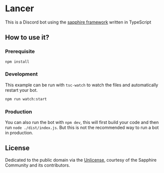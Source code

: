 # Lancer

This is a Discord bot using the [sapphire framework][sapphire] written in TypeScript

## How to use it?

### Prerequisite

```sh
npm install
```

### Development

This example can be run with `tsc-watch` to watch the files and automatically restart your bot.

```sh
npm run watch:start
```

### Production

You can also run the bot with `npm dev`, this will first build your code and then run `node ./dist/index.js`. But this is not the recommended way to run a bot in production.

## License

Dedicated to the public domain via the [Unlicense], courtesy of the Sapphire Community and its contributors.

[sapphire]: https://github.com/sapphiredev/framework
[unlicense]: https://github.com/sapphiredev/examples/blob/main/LICENSE.md

